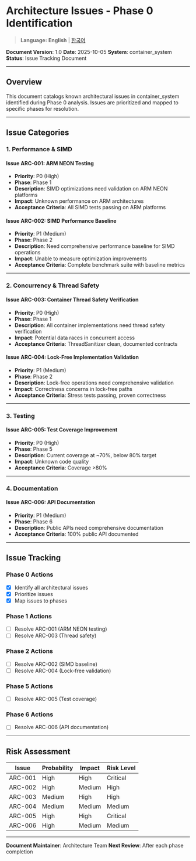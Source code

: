 # Architecture Issues - Phase 0 Identification

> **Language:** **English** | [한국어](ARCHITECTURE_ISSUES_KO.md)

**Document Version**: 1.0
**Date**: 2025-10-05
**System**: container_system
**Status**: Issue Tracking Document

---

## Overview

This document catalogs known architectural issues in container_system identified during Phase 0 analysis. Issues are prioritized and mapped to specific phases for resolution.

---

## Issue Categories

### 1. Performance & SIMD

#### Issue ARC-001: ARM NEON Testing
- **Priority**: P0 (High)
- **Phase**: Phase 1
- **Description**: SIMD optimizations need validation on ARM NEON platforms
- **Impact**: Unknown performance on ARM architectures
- **Acceptance Criteria**: All SIMD tests passing on ARM platforms

#### Issue ARC-002: SIMD Performance Baseline
- **Priority**: P1 (Medium)
- **Phase**: Phase 2
- **Description**: Need comprehensive performance baseline for SIMD operations
- **Impact**: Unable to measure optimization improvements
- **Acceptance Criteria**: Complete benchmark suite with baseline metrics

---

### 2. Concurrency & Thread Safety

#### Issue ARC-003: Container Thread Safety Verification
- **Priority**: P0 (High)
- **Phase**: Phase 1
- **Description**: All container implementations need thread safety verification
- **Impact**: Potential data races in concurrent access
- **Acceptance Criteria**: ThreadSanitizer clean, documented contracts

#### Issue ARC-004: Lock-Free Implementation Validation
- **Priority**: P1 (Medium)
- **Phase**: Phase 2
- **Description**: Lock-free operations need comprehensive validation
- **Impact**: Correctness concerns in lock-free paths
- **Acceptance Criteria**: Stress tests passing, proven correctness

---

### 3. Testing

#### Issue ARC-005: Test Coverage Improvement
- **Priority**: P0 (High)
- **Phase**: Phase 5
- **Description**: Current coverage at ~70%, below 80% target
- **Impact**: Unknown code quality
- **Acceptance Criteria**: Coverage >80%

---

### 4. Documentation

#### Issue ARC-006: API Documentation
- **Priority**: P1 (Medium)
- **Phase**: Phase 6
- **Description**: Public APIs need comprehensive documentation
- **Acceptance Criteria**: 100% public API documented

---

## Issue Tracking

### Phase 0 Actions
- [x] Identify all architectural issues
- [x] Prioritize issues
- [x] Map issues to phases

### Phase 1 Actions
- [ ] Resolve ARC-001 (ARM NEON testing)
- [ ] Resolve ARC-003 (Thread safety)

### Phase 2 Actions
- [ ] Resolve ARC-002 (SIMD baseline)
- [ ] Resolve ARC-004 (Lock-free validation)

### Phase 5 Actions
- [ ] Resolve ARC-005 (Test coverage)

### Phase 6 Actions
- [ ] Resolve ARC-006 (API documentation)

---

## Risk Assessment

| Issue | Probability | Impact | Risk Level |
|-------|------------|--------|------------|
| ARC-001 | High | High | Critical |
| ARC-002 | High | Medium | High |
| ARC-003 | Medium | High | High |
| ARC-004 | Medium | Medium | Medium |
| ARC-005 | High | High | Critical |
| ARC-006 | High | Medium | Medium |

---

**Document Maintainer**: Architecture Team
**Next Review**: After each phase completion
